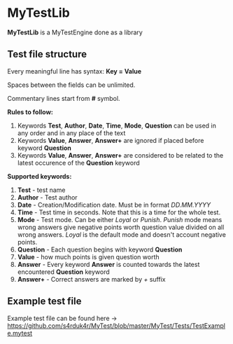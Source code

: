 # MyTestLib
**MyTestLib** is a MyTestEngine done as a library

## Test file structure
Every meaningful line has syntax: __Key = Value__

Spaces between the fields can be unlimited.

Commentary lines start from __#__ symbol.

**Rules to follow:**
1. Keywords __Test__, __Author__, __Date__, __Time__, __Mode__, __Question__ can be used in any order and in any place of the text
2. Keywords __Value__, __Answer__, __Answer+__ are ignored if placed before keyword __Question__
3. Keywords __Value__, __Answer__, __Answer+__ are considered to be related to the latest occurence of the __Question__ keyword

**Supported keywords:**
1. __Test__ - test name
2. __Author__ - Test author
3. __Date__ - Creation/Modification date. Must be in format *DD.MM.YYYY*
4. __Time__ - Test time in seconds. Note that this is a time for the whole test.
5. __Mode__ - Test mode. Can be either *Loyal* or *Punish*.
*Punish* mode means wrong answers give negative points worth question value divided on all wrong answers.
*Loyal* is the default mode and doesn't account negative points.
6. __Question__ - Each question begins with keyword **Question**
7. __Value__ - how much points is given question worth
8. __Answer__ - Every keyword **Answer** is counted towards the latest encountered **Question** keyword
9. __Answer+__ - Correct answers are marked by *+* suffix


## Example test file
Example test file can be found here -> https://github.com/s4rduk4r/MyTest/blob/master/MyTest/Tests/TestExample.mytest
